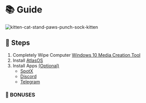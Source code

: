 # 📚 **Guide**

![kitten-cat-stand-paws-punch-sock-kitten](https://github.com/user-attachments/assets/2f78bfb7-2912-4165-9a4e-be6ec3ee9437)

## 👣 **Steps**
1. Completely Wipe Computer
   [Windows 10 Media Creation Tool](https://www.microsoft.com/en-us/software-download/windows10)
2. Install [AtlasOS](https://atlasos.net/)
3. Install Apps <ins>(Optional)</ins>
   - [SpotX](https://github.com/SpotX-Official/SpotX)
   - [Discord](https://discord.com/)
   - [Telegram](https://telegram.org/)

### 🎁 **BONUSES**
